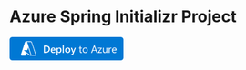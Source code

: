 # Azure Spring Initializr Project

<a href="https://hui1110.github.io/deploydemo/html?https://github.com/hui1110/deploydemo" data-linktype="external">
    <img src="https://raw.githubusercontent.com/Azure/azure-quickstart-templates/master/1-CONTRIBUTION-GUIDE/images/deploytoazure.svg?sanitize=true" alt="Deploy to Azure" width="200px" data-linktype="relative-path">
</a>
